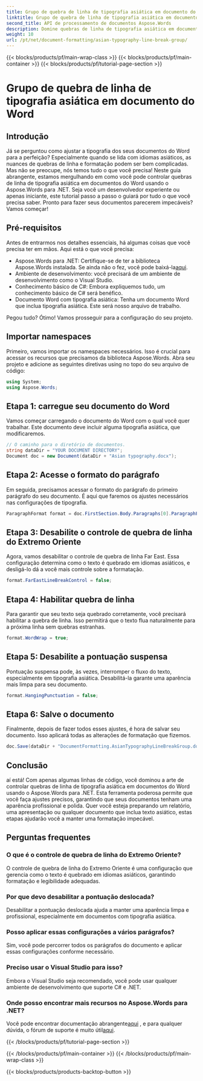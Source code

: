 ```yaml
---
title: Grupo de quebra de linha de tipografia asiática em documento do Word
linktitle: Grupo de quebra de linha de tipografia asiática em documento do Word
second_title: API de processamento de documentos Aspose.Words
description: Domine quebras de linha de tipografia asiática em documentos do Word usando Aspose.Words para .NET. Este guia fornece um tutorial passo a passo para formatação precisa.
weight: 10
url: /pt/net/document-formatting/asian-typography-line-break-group/
---
```


{{< blocks/products/pf/main-wrap-class >}}
{{< blocks/products/pf/main-container >}}
{{< blocks/products/pf/tutorial-page-section >}}

# Grupo de quebra de linha de tipografia asiática em documento do Word

## Introdução

Já se perguntou como ajustar a tipografia dos seus documentos do Word para a perfeição? Especialmente quando se lida com idiomas asiáticos, as nuances de quebras de linha e formatação podem ser bem complicadas. Mas não se preocupe, nós temos tudo o que você precisa! Neste guia abrangente, estamos mergulhando em como você pode controlar quebras de linha de tipografia asiática em documentos do Word usando o Aspose.Words para .NET. Seja você um desenvolvedor experiente ou apenas iniciante, este tutorial passo a passo o guiará por tudo o que você precisa saber. Pronto para fazer seus documentos parecerem impecáveis? Vamos começar!

## Pré-requisitos

Antes de entrarmos nos detalhes essenciais, há algumas coisas que você precisa ter em mãos. Aqui está o que você precisa:

- Aspose.Words para .NET: Certifique-se de ter a biblioteca Aspose.Words instalada. Se ainda não o fez, você pode baixá-la[aqui](https://releases.aspose.com/words/net/).
- Ambiente de desenvolvimento: você precisará de um ambiente de desenvolvimento como o Visual Studio.
- Conhecimento básico de C#: Embora expliquemos tudo, um conhecimento básico de C# será benéfico.
- Documento Word com tipografia asiática: Tenha um documento Word que inclua tipografia asiática. Este será nosso arquivo de trabalho.

Pegou tudo? Ótimo! Vamos prosseguir para a configuração do seu projeto.

## Importar namespaces

Primeiro, vamos importar os namespaces necessários. Isso é crucial para acessar os recursos que precisamos da biblioteca Aspose.Words. Abra seu projeto e adicione as seguintes diretivas using no topo do seu arquivo de código:

```csharp
using System;
using Aspose.Words;
```

## Etapa 1: carregue seu documento do Word

Vamos começar carregando o documento do Word com o qual você quer trabalhar. Este documento deve incluir alguma tipografia asiática, que modificaremos.

```csharp
// O caminho para o diretório de documentos.
string dataDir = "YOUR DOCUMENT DIRECTORY";
Document doc = new Document(dataDir + "Asian typography.docx");
```

## Etapa 2: Acesse o formato do parágrafo

Em seguida, precisamos acessar o formato do parágrafo do primeiro parágrafo do seu documento. É aqui que faremos os ajustes necessários nas configurações de tipografia.

```csharp
ParagraphFormat format = doc.FirstSection.Body.Paragraphs[0].ParagraphFormat;
```

## Etapa 3: Desabilite o controle de quebra de linha do Extremo Oriente

Agora, vamos desabilitar o controle de quebra de linha Far East. Essa configuração determina como o texto é quebrado em idiomas asiáticos, e desligá-lo dá a você mais controle sobre a formatação.

```csharp
format.FarEastLineBreakControl = false;
```

## Etapa 4: Habilitar quebra de linha

Para garantir que seu texto seja quebrado corretamente, você precisará habilitar a quebra de linha. Isso permitirá que o texto flua naturalmente para a próxima linha sem quebras estranhas.

```csharp
format.WordWrap = true;
```

## Etapa 5: Desabilite a pontuação suspensa

Pontuação suspensa pode, às vezes, interromper o fluxo do texto, especialmente em tipografia asiática. Desabilitá-la garante uma aparência mais limpa para seu documento.

```csharp
format.HangingPunctuation = false;
```

## Etapa 6: Salve o documento

Finalmente, depois de fazer todos esses ajustes, é hora de salvar seu documento. Isso aplicará todas as alterações de formatação que fizemos.

```csharp
doc.Save(dataDir + "DocumentFormatting.AsianTypographyLineBreakGroup.docx");
```

## Conclusão

aí está! Com apenas algumas linhas de código, você dominou a arte de controlar quebras de linha de tipografia asiática em documentos do Word usando o Aspose.Words para .NET. Esta ferramenta poderosa permite que você faça ajustes precisos, garantindo que seus documentos tenham uma aparência profissional e polida. Quer você esteja preparando um relatório, uma apresentação ou qualquer documento que inclua texto asiático, estas etapas ajudarão você a manter uma formatação impecável. 

## Perguntas frequentes

### O que é o controle de quebra de linha do Extremo Oriente?
O controle de quebra de linha do Extremo Oriente é uma configuração que gerencia como o texto é quebrado em idiomas asiáticos, garantindo formatação e legibilidade adequadas.

### Por que devo desabilitar a pontuação deslocada?
Desabilitar a pontuação deslocada ajuda a manter uma aparência limpa e profissional, especialmente em documentos com tipografia asiática.

### Posso aplicar essas configurações a vários parágrafos?
Sim, você pode percorrer todos os parágrafos do documento e aplicar essas configurações conforme necessário.

### Preciso usar o Visual Studio para isso?
Embora o Visual Studio seja recomendado, você pode usar qualquer ambiente de desenvolvimento que suporte C# e .NET.

### Onde posso encontrar mais recursos no Aspose.Words para .NET?
 Você pode encontrar documentação abrangente[aqui](https://reference.aspose.com/words/net/) , e para qualquer dúvida, o fórum de suporte é muito útil[aqui](https://forum.aspose.com/c/words/8).

{{< /blocks/products/pf/tutorial-page-section >}}

{{< /blocks/products/pf/main-container >}}
{{< /blocks/products/pf/main-wrap-class >}}

{{< blocks/products/products-backtop-button >}}
